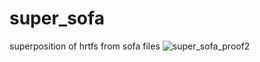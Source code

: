 # super_sofa
superposition of hrtfs from sofa files
![super_sofa_proof2](https://github.com/user-attachments/assets/6545149e-2571-449f-8d6e-f61de2bb4ebd)
